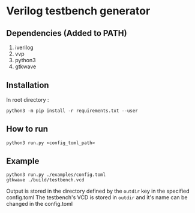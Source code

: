 # Verilog testbench generator

## Dependencies (Added to PATH)
1. iverilog
2. vvp
3. python3
4. gtkwave

## Installation
In root directory :
```
python3 -m pip install -r requirements.txt --user
```

## How to run
```
python3 run.py <config_toml_path> 
```

## Example
```
python3 run.py ./examples/config.toml
gtkwave ./build/testbench.vcd
```
Output is stored in the directory defined by the `outdir` key in the specified config.toml
The testbench's VCD is stored in `outdir` and it's name can be changed in the config.toml